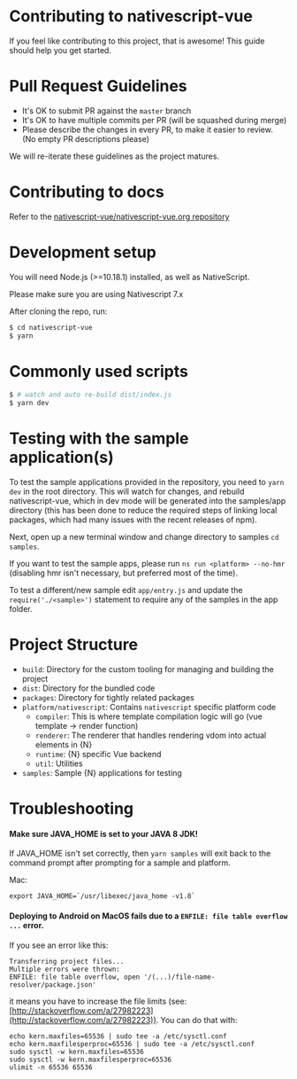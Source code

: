 # Contributing to nativescript-vue

If you feel like contributing to this project, that is awesome! This guide should help you get started.

# Pull Request Guidelines

- It's OK to submit PR against the `master` branch
- It's OK to have multiple commits per PR (will be squashed during merge)
- Please describe the changes in every PR, to make it easier to review. (No empty PR descriptions please)

We will re-iterate these guidelines as the project matures.

# Contributing to docs

Refer to the [nativescript-vue/nativescript-vue.org repository](https://github.com/nativescript-vue/nativescript-vue.org)

# Development setup

You will need Node.js (>=10.18.1) installed, as well as NativeScript.

Please make sure you are using Nativescript 7.x

After cloning the repo, run:

```bash
$ cd nativescript-vue
$ yarn
```

# Commonly used scripts

```bash
$ # watch and auto re-build dist/index.js
$ yarn dev
```

# Testing with the sample application(s)

To test the sample applications provided in the repository, you need to `yarn dev` in the root directory. This will watch for changes, and rebuild nativescript-vue, which in dev mode will be generated into the samples/app directory (this has been done to reduce the required steps of linking local packages, which had many issues with the recent releases of npm).

Next, open up a new terminal window and change directory to samples `cd samples`.

If you want to test the sample apps, please run `ns run <platform> --no-hmr` (disabling hmr isn't necessary, but preferred most of the time).

To test a different/new sample edit `app/entry.js` and update the `require('./<sample>')` statement to require any of the samples in the app folder.

# Project Structure

- `build`: Directory for the custom tooling for managing and building the project
- `dist`: Directory for the bundled code
- `packages`: Directory for tightly related packages
- `platform/nativescript`: Contains `nativescript` specific platform code
  - `compiler`: This is where template compilation logic will go (vue template -> render function)
  - `renderer`: The renderer that handles rendering vdom into actual elements in {N}
  - `runtime`: {N} specific Vue backend
  - `util`: Utilities
- `samples`: Sample {N} applications for testing

# Troubleshooting

#### Make sure JAVA_HOME is set to your JAVA 8 JDK!

If JAVA_HOME isn't set correctly, then `yarn samples` will exit back to the command prompt after prompting for a sample and platform.

Mac:
```
export JAVA_HOME=`/usr/libexec/java_home -v1.8`
```

#### Deploying to Android on MacOS fails due to a `ENFILE: file table overflow ...` error.

If you see an error like this:
```
Transferring project files...
Multiple errors were thrown:
ENFILE: file table overflow, open '/(...)/file-name-resolver/package.json'
```
it means you have to increase the file limits (see: [http://stackoverflow.com/a/27982223](http://stackoverflow.com/a/27982223)). You can do that with:
```
echo kern.maxfiles=65536 | sudo tee -a /etc/sysctl.conf
echo kern.maxfilesperproc=65536 | sudo tee -a /etc/sysctl.conf
sudo sysctl -w kern.maxfiles=65536
sudo sysctl -w kern.maxfilesperproc=65536
ulimit -n 65536 65536
```

